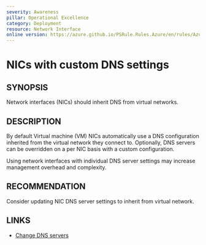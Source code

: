 ```yaml
---
severity: Awareness
pillar: Operational Excellence
category: Deployment
resource: Network Interface
online version: https://azure.github.io/PSRule.Rules.Azure/en/rules/Azure.NIC.UniqueDns/
---
```


# NICs with custom DNS settings

## SYNOPSIS

Network interfaces (NICs) should inherit DNS from virtual networks.

## DESCRIPTION

By default Virtual machine (VM) NICs automatically use a DNS configuration inherited from the virtual network they connect to.
Optionally, DNS servers can be overridden on a per NIC basis with a custom configuration.

Using network interfaces with individual DNS server settings may increase management overhead and complexity.

## RECOMMENDATION

Consider updating NIC DNS server settings to inherit from virtual network.

## LINKS

- [Change DNS servers](https://learn.microsoft.com/azure/virtual-network/virtual-network-network-interface?tabs=azure-portal#change-dns-servers)
